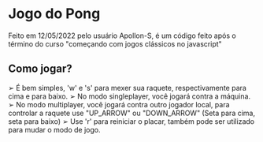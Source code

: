 # Jogo do Pong

Feito em 12/05/2022 pelo usuário Apollon-S, é um código feito após o término do curso "começando com jogos clássicos no javascript"

## Como jogar?

➢ É bem simples, 'w' e 's' para mexer sua raquete, respectivamente para cima e para baixo.
➢ No modo singleplayer, você jogará contra a máquina.
➢ No modo multiplayer, você jogará contra outro jogador local, para controlar a raquete use "UP_ARROW" ou "DOWN_ARROW" (Seta para cima, seta para baixo)
➢ Use 'r' para reiniciar o placar, também pode ser utilizado para mudar o modo de jogo.

